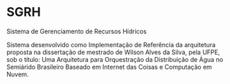 # SGRH
Sistema de Gerenciamento de Recursos Hídricos

Sistema desenvolvido como Implementação de Referência da arquitetura proposta na dissertação de mestrado de Wilson Alves da Silva, pela UFPE, sob o título:
Uma Arquitetura para Orquestração da Distribuição de Água no Semiárido Brasileiro Baseado em Internet das Coisas e Computação em Nuvem.
